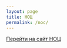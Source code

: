 ```yaml
---
layout: page
title: НОЦ
permalink: /noc/
---
```

<a href="http://www.ccas.ru/depart/noc.htm">Перейти на сайт НОЦ</a>


